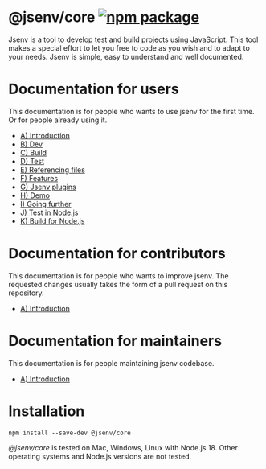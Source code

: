 # @jsenv/core [![npm package](https://img.shields.io/npm/v/@jsenv/core.svg?logo=npm&label=package)](https://www.npmjs.com/package/@jsenv/core)

Jsenv is a tool to develop test and build projects using JavaScript. This tool makes a special effort to let you free to code as you wish and to adapt to your needs. Jsenv is simple, easy to understand and well documented.

# Documentation for users

This documentation is for people who wants to use jsenv for the first time. Or for people already using it.

- [A) Introduction](<./wiki/A)-Introduction>)
- [B) Dev](<./wiki/B)-Dev>)
- [C) Build](<./wiki/C)-Build>)
- [D) Test](<./wiki/D)-Test>)
- [E) Referencing files](<./wiki/E)-Referencing-files>)
- [F) Features](<./wiki/F)-Features>)
- [G) Jsenv plugins](<./wiki/G)-Jsenv-plugins>)
- [H) Demo](<./wiki/H)-Demo>)
- [I) Going further](<./wiki/I)-Going-further>)
- [J) Test in Node.js](<./wiki/J)-Test-in-Node.js>)
- [K) Build for Node.js](<./wiki/K)-Build-for-Node.js>)

# Documentation for contributors

This documentation is for people who wants to improve jsenv. The requested changes usually takes the form of a pull request on this repository.

- [A) Introduction](./contributors/README.md)

# Documentation for maintainers

This documentation is for people maintaining jsenv codebase.

- [A) Introduction](./maintainers/README.md)

# Installation

```console
npm install --save-dev @jsenv/core
```

_@jsenv/core_ is tested on Mac, Windows, Linux with Node.js 18.
Other operating systems and Node.js versions are not tested.
